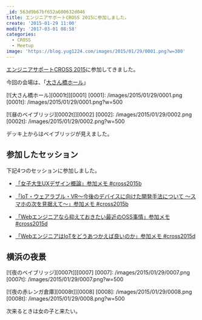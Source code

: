 ```yaml
---
_id: 563d9b67bf652a600632d046
title: エンジニアサポートCROSS 2015に参加しました。
create: '2015-01-29 11:00'
modify: '2017-03-01 08:58'
categories:
  - CROSS
  - Meetup
image: 'https://blog.yug1224.com/images/2015/01/29/0001.png?w=300'
---
```


[エンジニアサポートCROSS 2015](http://2015.cross-party.com)に参加してきました。

今回の会場は、「[大さん橋ホール](http://www.osanbashi.com/hall/)」

[![大さん橋ホール][0001t]][0001]
[0001]: /images/2015/01/29/0001.png
[0001t]: /images/2015/01/29/0001.png?w=500

[![昼のベイブリッジ][0002t]][0002]
[0002]: /images/2015/01/29/0002.png
[0002t]: /images/2015/01/29/0002.png?w=500

デッキ上からはベイブリッジが見えました。

<!-- more -->

## 参加したセッション

下記4つのセッションに参加しました。

- [「女子大生UXデザイン概論」参加メモ #cross2015b](/2015/01/29/cross2015-01)


- [「IoT・ウェアラブル・VR～今後のデバイスに向けた開発手法について ～スマホの次を見据えて～」参加メモ #cross2015b](/2015/01/29/cross2015-02)


- [「Webエンジニアなら抑えておきたい最近のOSS事情」参加メモ #cross2015d](/2015/01/29/cross2015-03)


- [「WebエンジニアはIoTをどうあつかえば良いのか」参加メモ #cross2015d](/2015/01/29/cross2015-04)

## 横浜の夜景

[![夜のベイブリッジ][0007t]][0007]
[0007]: /images/2015/01/29/0007.png
[0007t]: /images/2015/01/29/0007.png?w=500

[![夜の赤レンガ倉庫][0008t]][0008]
[0008]: /images/2015/01/29/0008.png
[0008t]: /images/2015/01/29/0008.png?w=500

次来るときは女の子と来たい。
